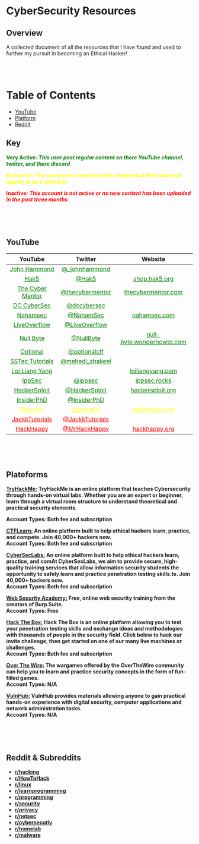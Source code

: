 # CyberSecurity Resources

## Overview
A collected document of all the resources that I have found and used to further my pursuit in becoming an Ethical Hacker!  

<br/>
<br/>

Table of Contents
=================
* [YouTube](#youtube)
* [Platform](#platform)
* [Reddit](#reddit)

## Key
<p><span style="color:green"<><b>Very Active<em>: This user post regular content on there YouTube channel, twitter, and there discord</em></span></p>
<p><span style="color:yellow"<><b>Active-ish<em>: The user posts content to their channel but there does not appear to be a schedule.</em></span></p>
<p><span style="color:red"<><b>Inactive<em>: This account is not active or no new content has been uploaded in the past three months</em></span></p>

<br/>
<br/>
<br/>


<a name="youtube"></a>
## YouTube
| **YouTube**  |  **Twitter** |  **Website** |
|:-:|:-:|:-:|
| <a href="https://www.youtube.com/channel/UCVeW9qkBjo3zosnqUbG7CFw" style="color:green">John Hammond</a> | <a href="https://twitter.com/_johnhammond" style="color:green">@_johnhammond</a> |  <a href="" style="color:green"></a> |
| <a href="https://www.youtube.com/channel/UC3s0BtrBJpwNDaflRSoiieQ" style="color:green">Hak5</a> | <a href="https://twitter.com/Hak5" style="color:green">@Hak5</a> |  <a href="https://shop.hak5.org/" style="color:green">shop.hak5.org</a> |
| <a href="https://www.youtube.com/channel/UC0ArlFuFYMpEewyRBzdLHiw" style="color:green">The Cyber Mentor</a> | <a href="https://twitter.com/thecybermentor" style="color:green">@thecybermentor</a> |  <a href="https://www.thecybermentor.com/" style="color:green">thecybermentor.com</a> |
| <a href="https://www.youtube.com/channel/UC3sccPO4v8YqCTn8sezZGTw" style="color:green">DC CyberSec</a> | <a href="https://twitter.com/dccybersec" style="color:green">@dccybersec</a> |  <a href="" style="color:green"></a> |
| <a href="https://www.youtube.com/channel/UCCZDt7MuC3Hzs6IH4xODLBw" style="color:green">Nahamsec</a> | <a href="https://twitter.com/NahamSec" style="color:green">@NahamSec</a> |  <a href="https://www.nahamsec.com/" style="color:green">nahamsec.com</a> |
| <a href="https://www.youtube.com/channel/UClcE-kVhqyiHCcjYwcpfj9w" style="color:green">LiveOverflow</a> | <a href="https://twitter.com/LiveOverflow" style="color:green">@LiveOverflow</a> |  <a href="" style="color:green"></a> |
| <a href="https://www.youtube.com/channel/UCgTNupxATBfWmfehv21ym-g" style="color:green">Null Byte</a> | <a href="https://twitter.com/NullByte" style="color:green">@NullByte</a> |  <a href="https://null-byte.wonderhowto.com/https://null-byte.wonderhowto.com/" style="color:green">null-byte.wonderhowto.com</a> |
| <a href="https://www.youtube.com/channel/UCK1rytKRQPJh-78RS4jt9eA" style="color:green">Optional</a> | <a href="https://twitter.com/optionalctf" style="color:green">@optionalctf</a> |  <a href="" style="color:green"></a> |
| <a href="https://www.youtube.com/channel/UCHvUTfxL_9bNQgqzekPWHtg/about" style="color:green">SSTec Tutorials</a> | <a href="https://twitter.com/mehedi_shakeel" style="color:green">@mehedi_shakeel</a> |  <a href="" style="color:green"></a> |
| <a href="https://www.youtube.com/channel/UC1szFCBUWXY3ESff8dJjjzw/videos" style="color:green">Loi Liang Yang</a> | <a href="" style="color:green"></a> |  <a href="http://www.loiliangyang.com/" style="color:green">loiliangyang.com</a> |
| <a href="https://t.co/55HUMPboLy?amp=1" style="color:green">IppSec</a> | <a href="https://twitter.com/ippsec" style="color:green">@ippsec</a> |  <a href="https://ippsec.rocks/" style="color:green">ippsec.rocks</a> |
| <a href="https://www.youtube.com/channel/UC0ZTPkdxlAKf-V33tqXwi3Q/videos" style="color:green">HackerSploit</a> | <a href="https://twitter.com/HackerSploit" style="color:green">@HackerSploit</a> |  <a href="https://hackersploit.org/" style="color:green">hackersploit.org</a> |
| <a href="https://www.youtube.com/user/RapidBug/videos" style="color:green">InsiderPhD</a> | <a href="https://twitter.com/InsiderPhD" style="color:green">@InsiderPhD</a> |  <a href="" style="color:green"></a> |
| <a href="https://www.youtube.com/channel/UCW6xlqxSY3gGur4PkGPEUeA/videos" style="color:yellow">Seytonic</a> | <a href="https://twitter.com/SetonicMC" style="color:yellow">@seytonic</a> |  <a href="https://maltronics.com/" style="color:yellow">maltronics.com</a> |
| <a href="https://www.youtube.com/channel/UC64x_rKHxY113KMWmprLBPA" style="color:red">JackkTutorials</a> | <a href="https://twitter.com/JackkTutorials" style="color:red">@JackkTutorials</a> |  <a href="" style="color:green"></a> |
| <a href="" style="color:red">HackHappy</a> | <a href="https://twitter.com/MrHackHappy" style="color:red">@MrHackHappy</a> |  <a href="https://www.hackhappy.org/" style="color:red">hackhappy.org</a> |

<br/>
<br/>
<br/>

<a name="platfrome"></a>
## Plateforms

<a href="https://tryhackme.com/">TryHackMe:</a> TryHackMe is an online platform that teaches Cybersecurity through hands-on virtual labs. Whether you are an expert or beginner, learn through a virtual room structure to understand theoretical and practical security elements.  
    
**Account Types:**  Both fee and subscription

<a href="https://ctflearn.com/">CTFLearn:</a> An online platform built to help ethical hackers learn, practice, and compete. Join 40,000+ hackers now.  
**Account Types:**  Both fee and subscription

<a href="https://www.cyberseclabs.co.uk/">CyberSecLabs:</a> An online platform built to help ethical hackers learn, practice, and comAt CyberSecLabs, we aim to provide secure, high-quality training services that allow information security students the opportunity to safely learn and practice penetration testing skills.te. Join 40,000+ hackers now.  
**Account Types:**  Both fee and subscription

<a href="https://portswigger.net/web-security">Web Security Academy:</a> Free, online web security training from the creators of Burp Suite.  
**Account Types:**  Free

<a href="https://www.hackthebox.eu//">Hack The Box:</a> Hack The Box is an online platform allowing you to test your penetration testing skills and exchange ideas and methodologies with thousands of people in the security field. Click below to hack our invite challenge, then get started on one of our many live machines or challenges.  
**Account Types:**  Both fee and subscription

<a href="https://overthewire.org/wargames/">Over The Wire:</a> The wargames offered by the OverTheWire community can help you to learn and practice security concepts in the form of fun-filled games.  
**Account Types:**  N/A

<a href="https://www.vulnhub.com/">VulnHub:</a> VulnHub provides materials allowing anyone to gain practical hands-on experience with digital security, computer applications and network administration tasks.  
**Account Types:**  N/A

<br/>
<br/>
<br/>

<a name="reddit"></a>
## Reddit & Subreddits

* [r/hacking](https://www.reddit.com/r/hacking/ "Malware")
* [r/HowToHack](https://reddit.com/r/HowToHack/ "HowToHack")
* [r/linux](https://reddit.com/r/linux/ "Linux")
* [r/learnprogramming](https://reddit.com/r/learnprogramming/ "LearnProgramming")
* [r/programming](https://reddit.com/r/programming/ "Programming")
* [r/security](https://reddit.com/r/security/ "Security")
* [r/privacy](https://reddit.com/r/privacy/ "Privacy")
* [r/netsec](https://reddit.com/r/netsec/ "NetSec")
* [r/cybersecutiy](https://reddit.com/r/cybersecurity/ "CyberSecutiy")
* [r/homelab](https://www.reddit.com/r/homelab/ "HomeLab")
* [r/malware](https://reddit.com/r/Malware/ "Malware")

<br/>
<br/>
<br/>